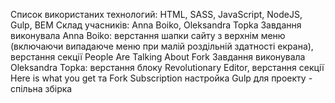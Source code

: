 Список використаних технологий: HTML, SASS, JavaScript, NodeJS, Gulp, BEM
Склад учасників: Anna Boiko, Oleksandra Topka
Завдання виконувала Anna Boiko: верстання шапки сайту з верхнім меню (включаючи випадаюче меню при малій роздільній здатності екрана), верстання секції People Are Talking About Fork
Завдання виконувала Oleksandra Topka: верстання  блоку Revolutionary Editor, верстання секції Here is what you get та Fork Subscription 
настройка Gulp для проекту - спільна збірка